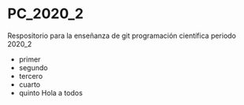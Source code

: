 # PC_2020_2
Respositorio para la enseñanza de git programación científica periodo 2020_2
* primer
* segundo
* tercero
* cuarto
* quinto Hola a todos
